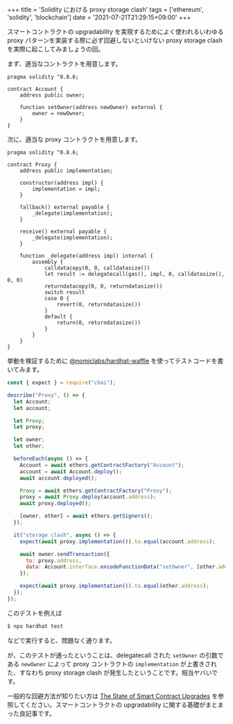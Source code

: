 +++
title = 'Solidity における proxy storage clash'
tags = ['ethereum', 'solidity', 'blockchain']
date = '2021-07-21T21:29:15+09:00'
+++

スマートコントラクトの upgradability を実現するためによく使われるいわゆる proxy パターンを実装する際に必ず回避しないといけない proxy storage clash を実際に起こしてみましょうの回。

<!-- more -->

まず、適当なコントラクトを用意します。

```solidity
pragma solidity ^0.8.6;

contract Account {
    address public owner;

    function setOwner(address newOwner) external {
        owner = newOwner;
    }
}
```

次に、適当な proxy コントラクトを用意します。

```solidity
pragma solidity ^0.8.6;

contract Proxy {
    address public implementation;

    constructor(address impl) {
        implementation = impl;
    }

    fallback() external payable {
        _delegate(implementation);
    }

    receive() external payable {
        _delegate(implementation);
    }

    function _delegate(address impl) internal {
        assembly {
            calldatacopy(0, 0, calldatasize())
            let result := delegatecall(gas(), impl, 0, calldatasize(), 0, 0)
            returndatacopy(0, 0, returndatasize())
            switch result
            case 0 {
                revert(0, returndatasize())
            }
            default {
                return(0, returndatasize())
            }
        }
    }
}
```

挙動を検証するために [@nomiclabs/hardhat-waffle](https://www.npmjs.com/package/@nomiclabs/hardhat-waffle) を使ってテストコードを書いてみます。

```js
const { expect } = require("chai");

describe("Proxy", () => {
  let Account;
  let account;

  let Proxy;
  let proxy;

  let owner;
  let other;

  beforeEach(async () => {
    Account = await ethers.getContractFactory("Account");
    account = await Account.deploy();
    await account.deployed();

    Proxy = await ethers.getContractFactory("Proxy");
    proxy = await Proxy.deploy(account.address);
    await proxy.deployed();

    [owner, other] = await ethers.getSigners();
  });

  it("storage clash", async () => {
    expect(await proxy.implementation()).to.equal(account.address);

    await owner.sendTransaction({
      to: proxy.address,
      data: Account.interface.encodeFunctionData("setOwner", [other.address]),
    });

    expect(await proxy.implementation()).to.equal(other.address);
  });
});
```

このテストを例えば

```sh
$ npx hardhat test
```

などで実行すると、問題なく通ります。

が、このテストが通ったということは、delegatecall された `setOwner` の引数である `newOwner` によって proxy コントラクトの `implementation` が上書きされた、すなわち proxy storage clash が発生したということです。相当ヤバいです。

一般的な回避方法が知りたい方は [The State of Smart Contract Upgrades](https://blog.openzeppelin.com/the-state-of-smart-contract-upgrades) を参照してください。スマートコントラクトの upgradability に関する基礎がまとまった良記事です。

